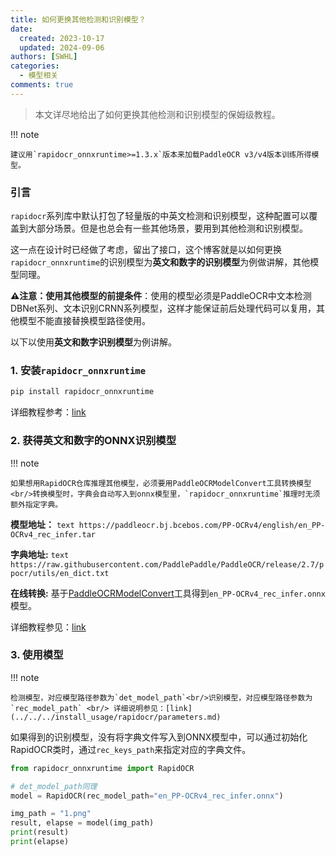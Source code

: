 ```yaml
---
title: 如何更换其他检测和识别模型？
date:
  created: 2023-10-17
  updated: 2024-09-06
authors: [SWHL]
categories:
  - 模型相关
comments: true
---
```



> 本文详尽地给出了如何更换其他检测和识别模型的保姆级教程。

<!-- more -->

!!! note

    建议用`rapidocr_onnxruntime>=1.3.x`版本来加载PaddleOCR v3/v4版本训练所得模型。

### 引言

`rapidocr`系列库中默认打包了轻量版的中英文检测和识别模型，这种配置可以覆盖到大部分场景。但是也总会有一些其他场景，要用到其他检测和识别模型。

这一点在设计时已经做了考虑，留出了接口，这个博客就是以如何更换`rapidocr_onnxruntime`的识别模型为**英文和数字的识别模型**为例做讲解，其他模型同理。

**⚠️注意：使用其他模型的前提条件**：使用的模型必须是PaddleOCR中文本检测DBNet系列、文本识别CRNN系列模型，这样才能保证前后处理代码可以复用，其他模型不能直接替换模型路径使用。

以下以使用**英文和数字识别模型**为例讲解。

### 1. 安装`rapidocr_onnxruntime`

```bash linenums="1"
pip install rapidocr_onnxruntime
```

详细教程参考：[link](../../../install_usage/rapidocr/install.md)

### 2. 获得英文和数字的ONNX识别模型

!!! note

    如果想用RapidOCR仓库推理其他模型，必须要用PaddleOCRModelConvert工具转换模型 <br/>转换模型时，字典会自动写入到onnx模型里，`rapidocr_onnxruntime`推理时无须额外指定字典。

**模型地址：**
    ```text
    https://paddleocr.bj.bcebos.com/PP-OCRv4/english/en_PP-OCRv4_rec_infer.tar
    ```

**字典地址:**
    ```text
    https://raw.githubusercontent.com/PaddlePaddle/PaddleOCR/release/2.7/ppocr/utils/en_dict.txt
    ```

**在线转换:** 基于[PaddleOCRModelConvert](https://huggingface.co/spaces/SWHL/PaddleOCRModelConverter)工具得到`en_PP-OCRv4_rec_infer.onnx`模型。

详细教程参见：[link](./convert_model.md)

### 3. 使用模型

!!! note

    检测模型，对应模型路径参数为`det_model_path`<br/>识别模型，对应模型路径参数为`rec_model_path` <br/> 详细说明参见：[link](../../../install_usage/rapidocr/parameters.md)

如果得到的识别模型，没有将字典文件写入到ONNX模型中，可以通过初始化RapidOCR类时，通过`rec_keys_path`来指定对应的字典文件。

```python linenums="1"
from rapidocr_onnxruntime import RapidOCR

# det_model_path同理
model = RapidOCR(rec_model_path="en_PP-OCRv4_rec_infer.onnx")

img_path = "1.png"
result, elapse = model(img_path)
print(result)
print(elapse)
```
